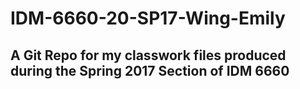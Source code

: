 # IDM-6660-20-SP17-Wing-Emily

## A Git Repo for my classwork files produced during the Spring 2017 Section of IDM 6660
